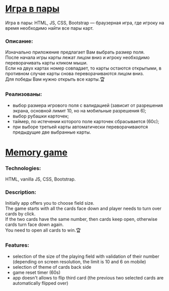 <h1><a href="https://foxquiz.github.io/memory-game/">Игра в пары</a></h1>
<p>Игра в пары: HTML, JS, CSS, Bootstrap — браузерная игра, где игроку на время необходимо найти все пары карт.</p>

<h3>Описание:</h3> 
<p>Изначально приложение предлагает Вам выбрать размер поля.<br>
После начала игры карты лежат лицом вниз и игроку необходимо переворачивать карты кликом мыши.<br>
Если на двух картах номер совпадает, то карты остаются открытыми, в противном случае карты снова переворачиваются лицом вниз.<br>
Для победы Вам нужно открыть все карты.🏆
</p>
<h3>Реализованы:</h3> 
<ul>
  <li>выбор размера игрового поля с валидацией (зависит от разрешения экрана, основной лимит 10, но на мобильные разрешения 6);</li>
  <li>выбор рубашки карточек;</li>
  <li>таймер, по истечении которого поле карточек сбрасывается (60с);</li>
  <li>при выборе третьей карты автоматически переворачиваются предыдущие две выбранные карты.</li>
</ul>


<h1><a href="https://foxquiz.github.io/memory-game/">Memory game</a></h1>
<h3>Technologies:</h3> 
<p>HTML, vanilla JS, CSS, Bootstrap.</p>
<h3>Description:</h3> 
<p>Initially app offers you to choose field size.<br>
The game starts with all the cards face down and player needs to turn over cards by click.<br>
If the two cards have the same number, then cards keep open, otherwise cards turn face down again.<br>
You need to open all cards to win.🏆
</p>
<h3>Features:</h3> 
<ul>
  <li>selection of the size of the playing field with validation of their number (depending on screen resolution, the limit is 10 and 6 on mobile)</li>
  <li>selection of theme of cards back side</li>
  <li>game reset timer (60s)</li>
  <li>app doesn't allows to flip third card (the previous two selected cards are automatically flipped over)</li>
</ul>
